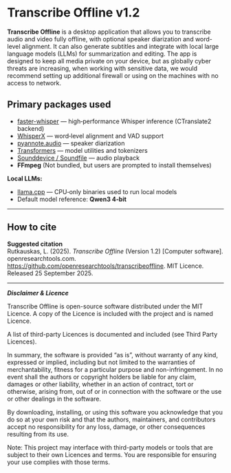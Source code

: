 # Transcribe Offline v1.2

**Transcribe Offline** is a desktop application that allows you to transcribe audio and video fully offline,
with optional speaker diarization and word-level alignment. It can also generate subtitles and integrate
with local large language models (LLMs) for summarization and editing. The app is designed to keep all
media private on your device, but as globally cyber threats are increasing, when working with sensitive data,
we would recommend setting up additional firewall or using on the machines with no access to network.

## Primary packages used

* [faster-whisper](https://github.com/SYSTRAN/faster-whisper) — high‑performance Whisper inference (CTranslate2 backend)
* [WhisperX](https://github.com/m-bain/whisperX) — word‑level alignment and VAD support
* [pyannote.audio](https://github.com/pyannote/pyannote-audio) — speaker diarization
* [Transformers](https://github.com/huggingface/transformers) — model utilities and tokenizers
* [Sounddevice / Soundfile](https://python-sounddevice.readthedocs.io/) — audio playback
* **FFmpeg** (Not bundled, but users are prompted to install themselves)

**Local LLMs:**

* [llama.cpp](https://github.com/ggml-org/llama.cpp) — CPU‑only binaries used to run local models
* Default model reference: **Qwen3 4‑bit**

---

## How to cite

**Suggested citation**  
Rutkauskas, L. (2025). *Transcribe Offline* (Version 1.2) [Computer software]. openresearchtools.com. https://github.com/openresearchtools/transcribeoffline. MIT Licence. Released 25 September 2025.

---

***Disclaimer & Licence***

Transcribe Offline is open-source software distributed under the MIT Licence. A copy of the Licence is included with the project and is named Licence.

A list of third-party Licences is documented and included (see Third Party Licences).

In summary, the software is provided “as is”, without warranty of any kind, expressed or implied, including but not limited to the warranties of merchantability, fitness for a particular purpose and non-infringement. In no event shall the authors or copyright holders be liable for any claim, damages or other liability, whether in an action of contract, tort or otherwise, arising from, out of or in connection with the software or the use or other dealings in the software.

By downloading, installing, or using this software you acknowledge that you do so at your own risk and that the authors, maintainers, and contributors accept no responsibility for any loss, damage, or other consequences resulting from its use.

Note: This project may interface with third-party models or tools that are subject to their own Licences and terms. You are responsible for ensuring your use complies with those terms.
